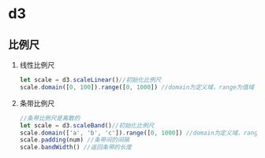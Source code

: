 # d3
## 比例尺
1. 线性比例尺
   ```js
   let scale = d3.scaleLinear()//初始化比例尺
   scale.domain([0, 100]).range([0, 1000]) //domain为定义域，range为值域
   ```
2. 条带比例尺
   ```js
   //条带比例尺是离散的
   let scale = d3.scaleBand()//初始化比例尺
   scale.domain(['a', 'b', 'c']).range([0, 1000]) //domain为定义域，range为值域
   scale.padding(num) //条带间的间隔
   scale.bandWidth() //返回条带的长度
   ```